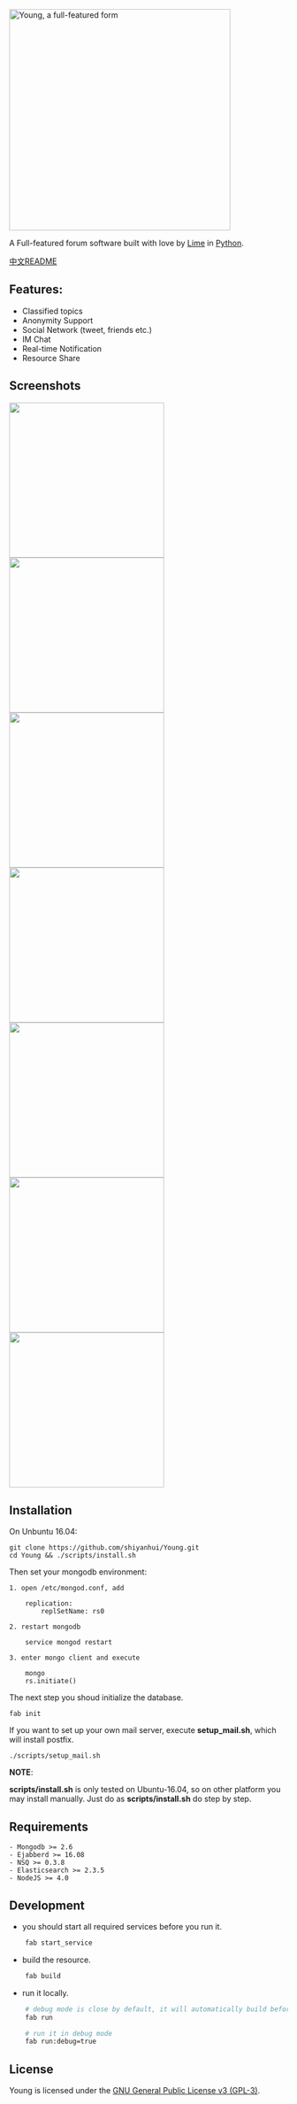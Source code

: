 <img src='static/img/logo.png' width='400' title='Young, a full-featured form'>

A Full-featured forum software built with love by [Lime](http://lime66.com) in
[Python](https://www.python.org/).

[中文README](https://github.com/shiyanhui/Young/blob/master/README_CN.md)

## Features:

- Classified topics
- Anonymity Support
- Social Network (tweet, friends etc.)
- IM Chat
- Real-time Notification
- Resource Share

## Screenshots

<img src='http://i.imgur.com/jIRssZ8.png' width='280'>
<img src='http://i.imgur.com/NBajysS.png' width='280'>
<img src='http://i.imgur.com/9DhFrZW.png' width='280'>
<img src='http://i.imgur.com/rGjdYBp.png' width='280'>
<img src='http://i.imgur.com/YXtFTuX.png' width='280'>
<img src='http://i.imgur.com/olSroBN.png' width='280'>
<img src='http://i.imgur.com/FW3PkTO.png' width='280'>

## Installation

On Unbuntu 16.04:

    git clone https://github.com/shiyanhui/Young.git
    cd Young && ./scripts/install.sh

Then set your mongodb environment:

    1. open /etc/mongod.conf, add

        replication:
            replSetName: rs0

    2. restart mongodb

        service mongod restart

    3. enter mongo client and execute

        mongo
        rs.initiate()

The next step you shoud initialize the database.

    fab init

If you want to set up your own mail server, execute **setup_mail.sh**,
which will install postfix.

    ./scripts/setup_mail.sh

**NOTE**:

**scripts/install.sh** is only tested on Ubuntu-16.04, so on other
platform you may install manually. Just do as **scripts/install.sh** do step
by step.

## Requirements

    - Mongodb >= 2.6
    - Ejabberd >= 16.08
    - NSQ >= 0.3.8
    - Elasticsearch >= 2.3.5
    - NodeJS >= 4.0

## Development

- you should start all required services before you run it.

```bash
    fab start_service
```

- build the resource.

```bash
    fab build
```

- run it locally.

```bash
    # debug mode is close by default, it will automatically build before run
    fab run

    # run it in debug mode
    fab run:debug=true
```

## License

Young is licensed under the [GNU General Public License v3 (GPL-3)](http://www.gnu.org/copyleft/gpl.html).
